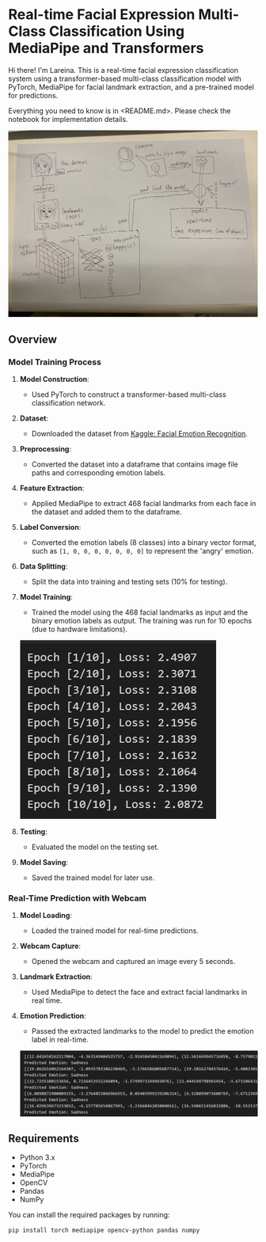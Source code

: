 # Real-time Facial Expression Multi-Class Classification Using MediaPipe and Transformers

Hi there! I'm Lareina. This is a real-time facial expression classification system using a transformer-based multi-class classification model with PyTorch, MediaPipe for facial landmark extraction, and a pre-trained model for predictions.

Everything you need to know is in <README.md>. Please check the notebook for implementation details.

![Example Image](d30b670dd4e0181d74b7bc3449c7111.jpg)

## Overview

### Model Training Process
1. **Model Construction**: 
   - Used PyTorch to construct a transformer-based multi-class classification network.
   
2. **Dataset**:
   - Downloaded the dataset from [Kaggle: Facial Emotion Recognition](https://www.kaggle.com/datasets/tapakah68/facial-emotion-recognition).
   
3. **Preprocessing**:
   - Converted the dataset into a dataframe that contains image file paths and corresponding emotion labels.
   
4. **Feature Extraction**:
   - Applied MediaPipe to extract 468 facial landmarks from each face in the dataset and added them to the dataframe.

5. **Label Conversion**:
   - Converted the emotion labels (8 classes) into a binary vector format, such as `[1, 0, 0, 0, 0, 0, 0, 0]` to represent the 'angry' emotion.

6. **Data Splitting**:
   - Split the data into training and testing sets (10% for testing).
   
7. **Model Training**:
   - Trained the model using the 468 facial landmarks as input and the binary emotion labels as output. The training was run for 10 epochs (due to hardware limitations).

   ![Training Performance](9c9aa417ac22f46654c91f78530fe77.png)

8. **Testing**:
   - Evaluated the model on the testing set.
   
9. **Model Saving**:
   - Saved the trained model for later use.

### Real-Time Prediction with Webcam
1. **Model Loading**:
   - Loaded the trained model for real-time predictions.

2. **Webcam Capture**:
   - Opened the webcam and captured an image every 5 seconds.

3. **Landmark Extraction**:
   - Used MediaPipe to detect the face and extract facial landmarks in real time.

4. **Emotion Prediction**:
   - Passed the extracted landmarks to the model to predict the emotion label in real-time.

   ![Real-Time Prediction](4a7d1321125803b54bfd44e0c0fec09.png)

## Requirements
- Python 3.x
- PyTorch
- MediaPipe
- OpenCV
- Pandas
- NumPy

You can install the required packages by running:

```bash
pip install torch mediapipe opencv-python pandas numpy

